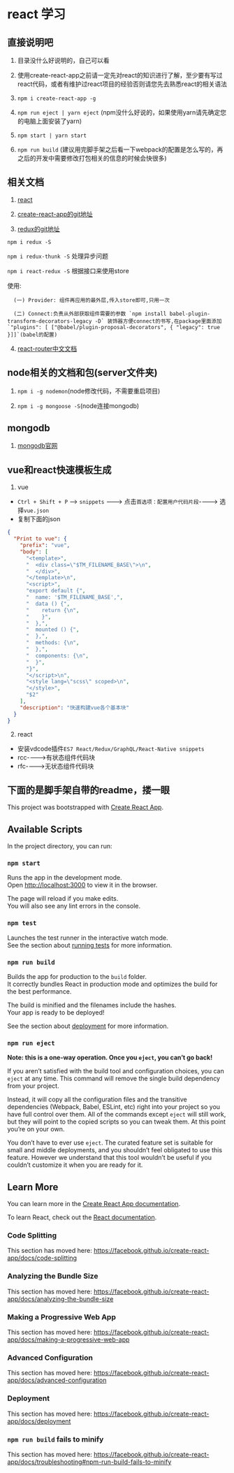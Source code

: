 # react 学习

## 直接说明吧

1. 目录没什么好说明的，自己可以看

2. 使用create-react-app之前请一定先对react的知识进行了解，至少要有写过react代码，或者有维护过react项目的经验否则请您先去熟悉react的相关语法

3. `npm i create-react-app -g`

4. `npm run eject | yarn eject` (npm没什么好说的，如果使用yarn请先确定您的电脑上面安装了yarn)

5. `npm start | yarn start`

6. `npm run build` (建议用完脚手架之后看一下webpack的配置是怎么写的，再之后的开发中需要修改打包相关的信息的时候会快很多)

## 相关文档

1. [react](https://react.docschina.org/)

2. [create-react-app的git地址](https://github.com/facebook/create-react-app)

3. [redux的git地址](https://github.com/reduxjs/redux)

  `npm i redux -S`

  `npm i redux-thunk -S` 处理异步问题

  `npm i react-redux -S` 根据接口来使用store

  使用:

      (一) Provider: 组件再应用的最外层,传入store即可,只用一次

      (二) Connect:负责从外部获取组件需要的参数 `npm install babel-plugin-transform-decorators-legacy -D` 装饰器方便connect的书写,在package里面添加`"plugins": [ ["@babel/plugin-proposal-decorators", { "legacy": true }]]`(babel的配置)

4. [react-router中文文档](http://react-guide.github.io/react-router-cn/)

## node相关的文档和包(server文件夹)

1. `npm i -g nodemon`(node修改代码，不需要重启项目)

2. `npm i -g mongoose -S`(node连接mongodb)

## mongodb

1. [mongodb官网](https://www.mongodb.com)

## vue和react快速模板生成

1. vue

  * `Ctrl + Shift + P` --> `snippets` ---> 点击`首选项：配置用户代码片段`----> 选择`vue.json`
  *  复制下面的json

```json
{
  "Print to vue": {
    "prefix": "vue",
    "body": [
      "<template>",
      "  <div class=\"$TM_FILENAME_BASE\">\n",
      "  </div>",
      "</template>\n",
      "<script>",
      "export default {",
      "  name: '$TM_FILENAME_BASE',",
      "  data () {",
      "    return {\n",
      "    }",
      "  },",
      "  mounted () {",
      "  },",
      "  methods: {\n",
      "  },",
      "  components: {\n",
      "  }",
      "}",
      "</script>\n",
      "<style lang=\"scss\" scoped>\n",
      "</style>",
      "$2"
    ],
    "description": "快速构建vue各个基本块"
  }
}
```

2. react

  * 安装vdcode插件`ES7 React/Redux/GraphQL/React-Native snippets`
  * rcc---->有状态组件代码块
  * rfc---->无状态组件代码块

## 下面的是脚手架自带的readme，搂一眼

This project was bootstrapped with [Create React App](https://github.com/facebook/create-react-app).

## Available Scripts

In the project directory, you can run:

### `npm start`

Runs the app in the development mode.<br>
Open [http://localhost:3000](http://localhost:3000) to view it in the browser.

The page will reload if you make edits.<br>
You will also see any lint errors in the console.

### `npm test`

Launches the test runner in the interactive watch mode.<br>
See the section about [running tests](https://facebook.github.io/create-react-app/docs/running-tests) for more information.

### `npm run build`

Builds the app for production to the `build` folder.<br>
It correctly bundles React in production mode and optimizes the build for the best performance.

The build is minified and the filenames include the hashes.<br>
Your app is ready to be deployed!

See the section about [deployment](https://facebook.github.io/create-react-app/docs/deployment) for more information.

### `npm run eject`

**Note: this is a one-way operation. Once you `eject`, you can’t go back!**

If you aren’t satisfied with the build tool and configuration choices, you can `eject` at any time. This command will remove the single build dependency from your project.

Instead, it will copy all the configuration files and the transitive dependencies (Webpack, Babel, ESLint, etc) right into your project so you have full control over them. All of the commands except `eject` will still work, but they will point to the copied scripts so you can tweak them. At this point you’re on your own.

You don’t have to ever use `eject`. The curated feature set is suitable for small and middle deployments, and you shouldn’t feel obligated to use this feature. However we understand that this tool wouldn’t be useful if you couldn’t customize it when you are ready for it.

## Learn More

You can learn more in the [Create React App documentation](https://facebook.github.io/create-react-app/docs/getting-started).

To learn React, check out the [React documentation](https://reactjs.org/).

### Code Splitting

This section has moved here: https://facebook.github.io/create-react-app/docs/code-splitting

### Analyzing the Bundle Size

This section has moved here: https://facebook.github.io/create-react-app/docs/analyzing-the-bundle-size

### Making a Progressive Web App

This section has moved here: https://facebook.github.io/create-react-app/docs/making-a-progressive-web-app

### Advanced Configuration

This section has moved here: https://facebook.github.io/create-react-app/docs/advanced-configuration

### Deployment

This section has moved here: https://facebook.github.io/create-react-app/docs/deployment

### `npm run build` fails to minify

This section has moved here: https://facebook.github.io/create-react-app/docs/troubleshooting#npm-run-build-fails-to-minify
